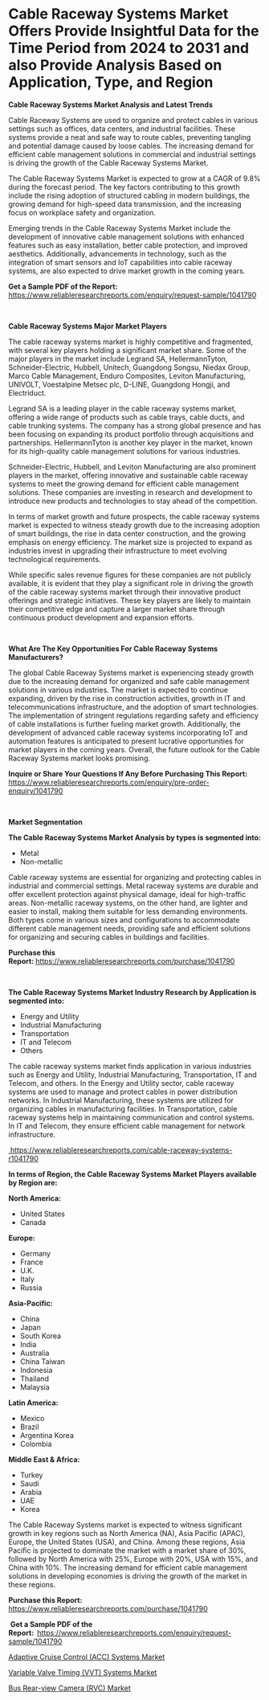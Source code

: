 <p><h1>Cable Raceway Systems Market Offers Provide Insightful Data for the Time Period from 2024 to 2031 and also Provide Analysis Based on Application, Type, and Region</h1></p><p><strong>Cable Raceway Systems Market Analysis and Latest Trends</strong></p>
<p><p>Cable Raceway Systems are used to organize and protect cables in various settings such as offices, data centers, and industrial facilities. These systems provide a neat and safe way to route cables, preventing tangling and potential damage caused by loose cables. The increasing demand for efficient cable management solutions in commercial and industrial settings is driving the growth of the Cable Raceway Systems Market.</p><p>The Cable Raceway Systems Market is expected to grow at a CAGR of 9.8% during the forecast period. The key factors contributing to this growth include the rising adoption of structured cabling in modern buildings, the growing demand for high-speed data transmission, and the increasing focus on workplace safety and organization.</p><p>Emerging trends in the Cable Raceway Systems Market include the development of innovative cable management solutions with enhanced features such as easy installation, better cable protection, and improved aesthetics. Additionally, advancements in technology, such as the integration of smart sensors and IoT capabilities into cable raceway systems, are also expected to drive market growth in the coming years.</p></p>
<p><strong>Get a Sample PDF of the Report:&nbsp;</strong> <a href="https://www.reliableresearchreports.com/enquiry/request-sample/1041790">https://www.reliableresearchreports.com/enquiry/request-sample/1041790</a></p>
<p>&nbsp;</p>
<p><strong>Cable Raceway Systems Major Market Players</strong></p>
<p><p>The cable raceway systems market is highly competitive and fragmented, with several key players holding a significant market share. Some of the major players in the market include Legrand SA, HellermannTyton, Schneider-Electric, Hubbell, Unitech, Guangdong Songsu, Niedax Group, Marco Cable Management, Enduro Composites, Leviton Manufacturing, UNIVOLT, Voestalpine Metsec plc, D-LINE, Guangdong Hongji, and Electriduct.</p><p>Legrand SA is a leading player in the cable raceway systems market, offering a wide range of products such as cable trays, cable ducts, and cable trunking systems. The company has a strong global presence and has been focusing on expanding its product portfolio through acquisitions and partnerships. HellermannTyton is another key player in the market, known for its high-quality cable management solutions for various industries.</p><p>Schneider-Electric, Hubbell, and Leviton Manufacturing are also prominent players in the market, offering innovative and sustainable cable raceway systems to meet the growing demand for efficient cable management solutions. These companies are investing in research and development to introduce new products and technologies to stay ahead of the competition.</p><p>In terms of market growth and future prospects, the cable raceway systems market is expected to witness steady growth due to the increasing adoption of smart buildings, the rise in data center construction, and the growing emphasis on energy efficiency. The market size is projected to expand as industries invest in upgrading their infrastructure to meet evolving technological requirements.</p><p>While specific sales revenue figures for these companies are not publicly available, it is evident that they play a significant role in driving the growth of the cable raceway systems market through their innovative product offerings and strategic initiatives. These key players are likely to maintain their competitive edge and capture a larger market share through continuous product development and expansion efforts.</p></p>
<p>&nbsp;</p>
<p><strong>What Are The Key Opportunities For Cable Raceway Systems Manufacturers?</strong></p>
<p><p>The global Cable Raceway Systems market is experiencing steady growth due to the increasing demand for organized and safe cable management solutions in various industries. The market is expected to continue expanding, driven by the rise in construction activities, growth in IT and telecommunications infrastructure, and the adoption of smart technologies. The implementation of stringent regulations regarding safety and efficiency of cable installations is further fueling market growth. Additionally, the development of advanced cable raceway systems incorporating IoT and automation features is anticipated to present lucrative opportunities for market players in the coming years. Overall, the future outlook for the Cable Raceway Systems market looks promising.</p></p>
<p><strong>Inquire or Share Your Questions If Any Before Purchasing This Report:</strong> <a href="https://www.reliableresearchreports.com/enquiry/pre-order-enquiry/1041790">https://www.reliableresearchreports.com/enquiry/pre-order-enquiry/1041790</a></p>
<p>&nbsp;</p>
<p><strong>Market Segmentation</strong></p>
<p><strong>The Cable Raceway Systems Market Analysis by types is segmented into:</strong></p>
<p><ul><li>Metal</li><li>Non-metallic</li></ul></p>
<p><p>Cable raceway systems are essential for organizing and protecting cables in industrial and commercial settings. Metal raceway systems are durable and offer excellent protection against physical damage, ideal for high-traffic areas. Non-metallic raceway systems, on the other hand, are lighter and easier to install, making them suitable for less demanding environments. Both types come in various sizes and configurations to accommodate different cable management needs, providing safe and efficient solutions for organizing and securing cables in buildings and facilities.</p></p>
<p><strong>Purchase this Report:&nbsp;</strong><a href="https://www.reliableresearchreports.com/purchase/1041790">https://www.reliableresearchreports.com/purchase/1041790</a></p>
<p>&nbsp;</p>
<p><strong>The Cable Raceway Systems Market Industry Research by Application is segmented into:</strong></p>
<p><ul><li>Energy and Utility</li><li>Industrial Manufacturing</li><li>Transportation</li><li>IT and Telecom</li><li>Others</li></ul></p>
<p><p>The cable raceway systems market finds application in various industries such as Energy and Utility, Industrial Manufacturing, Transportation, IT and Telecom, and others. In the Energy and Utility sector, cable raceway systems are used to manage and protect cables in power distribution networks. In Industrial Manufacturing, these systems are utilized for organizing cables in manufacturing facilities. In Transportation, cable raceway systems help in maintaining communication and control systems. In IT and Telecom, they ensure efficient cable management for network infrastructure.</p></p>
<p><a href="https://www.reliableresearchreports.com/cable-raceway-systems-r1041790">&nbsp;https://www.reliableresearchreports.com/cable-raceway-systems-r1041790</a></p>
<p><strong>In terms of Region, the Cable Raceway Systems Market Players available by Region are:</strong></p>
<p>
    <p> <strong> North America: </strong>
        <ul>
            <li>United States</li>
            <li>Canada</li>
        </ul>
        </p> 
    <p> <strong> Europe: </strong>
        <ul>
            <li>Germany</li>
            <li>France</li>
            <li>U.K.</li>
            <li>Italy</li>
            <li>Russia</li>
        </ul>
        </p> 
    <p> <strong> Asia-Pacific: </strong>
        <ul>
            <li>China</li>
            <li>Japan</li>
            <li>South Korea</li>
            <li>India</li>
            <li>Australia</li>
            <li>China Taiwan</li>
            <li>Indonesia</li>
            <li>Thailand</li>
            <li>Malaysia</li>
        </ul>
        </p> 
    <p> <strong> Latin America: </strong>
        <ul>
            <li>Mexico</li>
            <li>Brazil</li>
            <li>Argentina Korea</li>
            <li>Colombia</li>
        </ul>
        </p> 
    <p> <strong> Middle East & Africa: </strong>
        <ul>
            <li>Turkey</li>
            <li>Saudi</li>
            <li>Arabia</li>
            <li>UAE</li>
            <li>Korea</li>
        </ul>
    </p>
    </p>
<p><p>The Cable Raceway Systems market is expected to witness significant growth in key regions such as North America (NA), Asia Pacific (APAC), Europe, the United States (USA), and China. Among these regions, Asia Pacific is projected to dominate the market with a market share of 30%, followed by North America with 25%, Europe with 20%, USA with 15%, and China with 10%. The increasing demand for efficient cable management solutions in developing economies is driving the growth of the market in these regions.</p></p>
<p><strong>Purchase this Report: </strong><a href="https://www.reliableresearchreports.com/purchase/1041790">https://www.reliableresearchreports.com/purchase/1041790</a></p>
<p>&nbsp;<strong>Get a Sample PDF of the Report:&nbsp;&nbsp;</strong><a href="https://www.reliableresearchreports.com/enquiry/request-sample/1041790">https://www.reliableresearchreports.com/enquiry/request-sample/1041790</a></p>
<p><strong></strong></p>
<p><p><a href="https://www.linkedin.com/pulse/adaptive-cruise-control-acc-systems-market-size-share-uzvpe?trackingId=rcDr059n0uZP7rGpJorauw%3D%3D">Adaptive Cruise Control (ACC) Systems Market</a></p><p><a href="https://www.linkedin.com/pulse/variable-valve-timing-vvt-systems-market-size-examines-ukkpe?trackingId=fSJ8w5doAx%2FFDt7UHHJZjA%3D%3D">Variable Valve Timing (VVT) Systems Market</a></p><p><a href="https://www.linkedin.com/pulse/bus-rear-view-camera-rvc-market-furnish-information-size-share-aur9e?trackingId=wm0H8%2BodfxG2tGzCLPdjDg%3D%3D">Bus Rear-view Camera (RVC) Market</a></p></p>